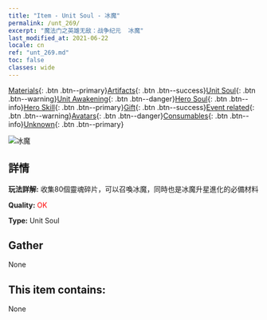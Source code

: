 ```yaml
---
title: "Item - Unit Soul - 冰魔"
permalink: /unt_269/
excerpt: "魔法门之英雄无敌：战争纪元  冰魔"
last_modified_at: 2021-06-22
locale: cn
ref: "unt_269.md"
toc: false
classes: wide
---
```

 [Materials](/ItemsCN/){: .btn .btn--primary}[Artifacts](/ItemsCN/Artifacts/){: .btn .btn--success}[Unit Soul](/ItemsCN/UnitSoul/){: .btn .btn--warning}[Unit Awakening](/ItemsCN/UnitAwakening/){: .btn .btn--danger}[Hero Soul](/ItemsCN/HeroSoul/){: .btn .btn--info}[Hero Skill](/ItemsCN/HeroSkill/){: .btn .btn--primary}[Gift](/ItemsCN/Gift/){: .btn .btn--success}[Event related](/ItemsCN/Events/){: .btn .btn--warning}[Avatars](/ItemsCN/Avatars/){: .btn .btn--danger}[Consumables](/ItemsCN/Consumables/){: .btn .btn--info}[Unknown](/ItemsCN/Unknown/){: .btn .btn--primary}

 ![冰魔](/images/u/ti_bingmo.jpg)

## 詳情
 **玩法詳解:** 收集80個靈魂碎片，可以召喚冰魔，同時也是冰魔升星進化的必備材料

 **Quality:** <span style="color: #FF0000">OK</span>

 **Type:** Unit Soul

## Gather

  None

## This item contains:

  None

